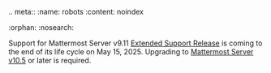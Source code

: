 .. meta::
   :name: robots
   :content: noindex

:orphan:
:nosearch:

Support for Mattermost Server v9.11 [Extended Support Release](https://docs.mattermost.com/about/release-policy.html#extended-support-releases) is coming to the end of its life cycle on May 15, 2025. Upgrading to [Mattermost Server v10.5](https://docs.mattermost.com/about/mattermost-v10-changelog.html#release-v10-5-extended-support-release) or later is required.